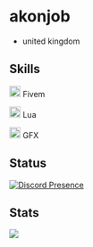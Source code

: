 <h1>akonjob</h1>

- united kingdom


## Skills

<img width="20" src="https://img.icons8.com/color/512/fivem.png" /> Fivem

<img width="20" src="https://upload.wikimedia.org/wikipedia/commons/c/cf/Lua-Logo.svg" /> Lua

<img width="20" src="https://upload.wikimedia.org/wikipedia/commons/thumb/a/af/Adobe_Photoshop_CC_icon.svg/2101px-Adobe_Photoshop_CC_icon.svg.png" /> GFX

## Status
[![Discord Presence](https://lanyard-profile-readme.vercel.app/api/554303810709880842?theme=dark&bg=0d1117&animated=true&idleMessage=@BW-Studios%20&borderRadius=15px&hideDiscrim=false)](https://discord.com/users/554303810709880842)




## Stats

![](https://komarev.com/ghpvc/?username=akonjob&color=blueviolet)


